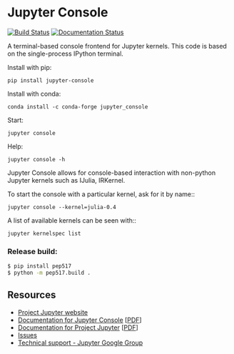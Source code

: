 # Jupyter Console
[![Build Status](https://travis-ci.org/jupyter/jupyter_console.svg?branch=master)](https://travis-ci.org/jupyter/jupyter_console)
[![Documentation Status](http://readthedocs.org/projects/jupyter-console/badge/?version=latest)](https://jupyter-console.readthedocs.io/en/latest/?badge=latest)

A terminal-based console frontend for Jupyter kernels.
This code is based on the single-process IPython terminal.

Install with pip:

    pip install jupyter-console

Install with conda:

    conda install -c conda-forge jupyter_console

Start:

    jupyter console

Help:

    jupyter console -h

Jupyter Console allows for console-based interaction with non-python 
Jupyter kernels such as IJulia, IRKernel.

To start the console with a particular kernel, ask for it by name::

    jupyter console --kernel=julia-0.4

A list of available kernels can be seen with::

    jupyter kernelspec list


### Release build:

```bash
$ pip install pep517
$ python -m pep517.build .
```


## Resources
- [Project Jupyter website](https://jupyter.org)
- [Documentation for Jupyter Console](https://jupyter-console.readthedocs.io/en/latest/) [[PDF](https://media.readthedocs.org/pdf/jupyter-console/latest/jupyter-console.pdf)]
- [Documentation for Project Jupyter](https://jupyter.readthedocs.io/en/latest/index.html) [[PDF](https://media.readthedocs.org/pdf/jupyter/latest/jupyter.pdf)]
- [Issues](https://github.com/jupyter/jupyter_console/issues)
- [Technical support - Jupyter Google Group](https://groups.google.com/forum/#!forum/jupyter)
